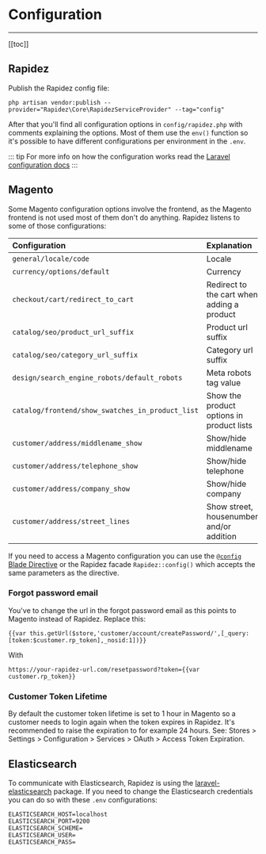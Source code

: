 # Configuration

---

[[toc]]

## Rapidez

Publish the Rapidez config file:

```
php artisan vendor:publish --provider="Rapidez\Core\RapidezServiceProvider" --tag="config"
```

After that you'll find all configuration options in `config/rapidez.php` with comments explaining the options. Most of them use the `env()` function so it's possible to have different configurations per environment in the `.env`.

::: tip
For more info on how the configuration works read the [Laravel configuration docs](https://laravel.com/docs/master/configuration)
:::

## Magento

Some Magento configuration options involve the frontend, as the Magento frontend is not used most of them don't do anything. Rapidez listens to some of those configurations:

Configuration | Explanation
:--- | :---
`general/locale/code` | Locale
`currency/options/default` | Currency
`checkout/cart/redirect_to_cart` | Redirect to the cart when adding a product
`catalog/seo/product_url_suffix` | Product url suffix
`catalog/seo/category_url_suffix` | Category url suffix
`design/search_engine_robots/default_robots` | Meta robots tag value
`catalog/frontend/show_swatches_in_product_list` | Show the product options in product lists
`customer/address/middlename_show` | Show/hide middlename
`customer/address/telephone_show` | Show/hide telephone
`customer/address/company_show` | Show/hide company
`customer/address/street_lines` | Show street, housenumber and/or addition

If you need to access a Magento configuration you can use the [`@config` Blade Directive](theming.html#config) or the Rapidez facade `Rapidez::config()` which accepts the same parameters as the directive.

### Forgot password email

You've to change the url in the forgot password email as this points to Magento instead of Rapidez. Replace this:
```
{{var this.getUrl($store,'customer/account/createPassword/',[_query:[token:$customer.rp_token],_nosid:1])}}
```
With
```
https://your-rapidez-url.com/resetpassword?token={{var customer.rp_token}}
```

### Customer Token Lifetime

By default the customer token lifetime is set to 1 hour in Magento so a customer needs to login again when the token expires in Rapidez. It's recommended to raise the expiration to for example 24 hours. See: Stores > Settings > Configuration > Services > OAuth > Access Token Expiration.

## Elasticsearch

To communicate with Elasticsearch, Rapidez is using the [laravel-elasticsearch](https://github.com/cviebrock/laravel-elasticsearch) package. If you need to change the Elasticsearch credentials you can do so with these `.env` configurations:

```
ELASTICSEARCH_HOST=localhost
ELASTICSEARCH_PORT=9200
ELASTICSEARCH_SCHEME=
ELASTICSEARCH_USER=
ELASTICSEARCH_PASS=
```
